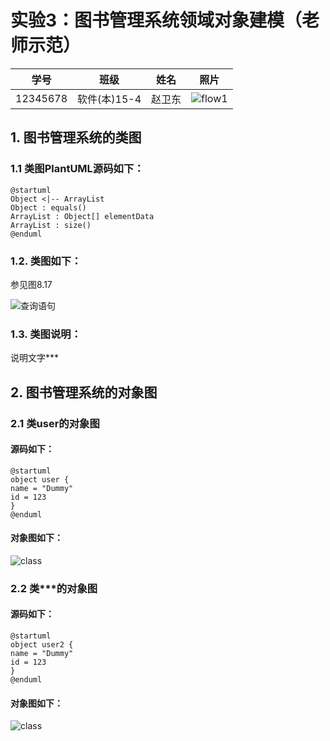 # 实验3：图书管理系统领域对象建模（老师示范）
|学号|班级|姓名|照片|
|:-------:|:-------------: | :----------:|:---:|
|12345678|软件(本)15-4|赵卫东|![flow1](../myself.jpg)|

## 1. 图书管理系统的类图

### 1.1 类图PlantUML源码如下：

``` class
@startuml
Object <|-- ArrayList
Object : equals()
ArrayList : Object[] elementData
ArrayList : size()
@enduml
```

### 1.2. 类图如下：

参见图8.17

![查询语句](test1.)

### 1.3. 类图说明：
说明文字***

## 2. 图书管理系统的对象图
### 2.1 类user的对象图
#### 源码如下：
``` class
@startuml
object user {
name = "Dummy"
id = 123
}
@enduml
``` 
#### 对象图如下：
![class](object1.png)

### 2.2 类***的对象图
#### 源码如下：
``` class
@startuml
object user2 {
name = "Dummy"
id = 123
}
@enduml
``` 
#### 对象图如下：
![class](object1.png)
